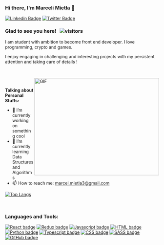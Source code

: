 ### Hi there, I'm Marceli Mietła 👋

[![Linkedin Badge](https://img.shields.io/badge/-LinkedIn-0e76a8?style=flat-square&logo=Linkedin&logoColor=white)](https://www.linkedin.com/in/marceli-miet%C5%82a-209a411b8/)
[![Twitter Badge](https://img.shields.io/badge/-Twitter-00acee?style=flat-square&logo=Twitter&logoColor=white)](https://twitter.com/Carexo_03)



### Glad to see you here! &nbsp; ![visitors](https://visitor-badge.glitch.me/badge?page_id=carexo.carexo)

I am student with ambition to become front end developer. I love programming, crypto and games.

I enjoy engaging in challenging and interesting projects with my persistent attention and taking care of details !

&nbsp;

<img align="right" alt="GIF" src="https://i.pinimg.com/originals/e4/26/70/e426702edf874b181aced1e2fa5c6cde.gif" width="408" height="318" />

&nbsp;

**Talking about Personal Stuffs:**

- 🔭 I’m currently working on something cool
- 🌱 I’m currently learning Data Structures and Algorithms
- 📫 How to reach me: marcel.mietla3@gmail.com

[![Top Langs](https://github-readme-stats.vercel.app/api/top-langs/?username=Carexo&layout=compact)](https://github.com/anuraghazra/github-readme-stats)

&nbsp;

### Languages and Tools:

[![React badge](https://img.shields.io/badge/React-20232A?style=for-the-badge&logo=react&logoColor=61DAFB)](https://reactjs.org/)
[![Redux badge](https://img.shields.io/badge/Redux-593D88?style=for-the-badge&logo=redux&logoColor=white)](https://redux.js.org/)
[![Javascript badge](https://img.shields.io/badge/JavaScript-F7DF1E?style=for-the-badge&logo=javascript&logoColor=black)](https://developer.mozilla.org/en-US/docs/Web/JavaScript)
[![HTML badge](https://img.shields.io/badge/HTML-239120?style=for-the-badge&logo=html5&logoColor=white)](https://developer.mozilla.org/en-US/docs/Web/HTML)
[![Python badge](https://img.shields.io/badge/Python-3776AB?style=for-the-badge&logo=python&logoColor=white)](https://www.python.org/)
[![Typescript badge](https://img.shields.io/badge/TypeScript-007ACC?style=for-the-badge&logo=typescript&logoColor=white)](https://www.typescriptlang.org/)
[![CSS badge](https://img.shields.io/badge/CSS-239120?&style=for-the-badge&logo=css3&logoColor=white)](https://developer.mozilla.org/en-US/docs/Web/CSS)
[![SASS badge](https://img.shields.io/badge/Sass-CC6699?style=for-the-badge&logo=sass&logoColor=white)](https://sass-lang.com/)
[![GitHub badge](https://img.shields.io/badge/GitHub-100000?style=for-the-badge&logo=github&logoColor=white)](https://github.com/)
